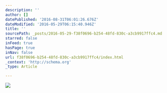 ```yaml
---
description: ''
author: []
datePublished: '2016-08-31T06:01:26.676Z'
dateModified: '2016-05-29T06:15:40.946Z'
title: ''
sourcePath: _posts/2016-05-29-f38f0696-b254-48fd-830c-a3cb9917ffc4.md
starred: false
inFeed: true
hasPage: true
inNav: false
url: f38f0696-b254-48fd-830c-a3cb9917ffc4/index.html
_context: 'http://schema.org'
_type: Article

---
```

![](https://the-grid-user-content.s3-us-west-2.amazonaws.com/7fd34ee1-9b85-4403-969b-55dbf568be2c.jpg)